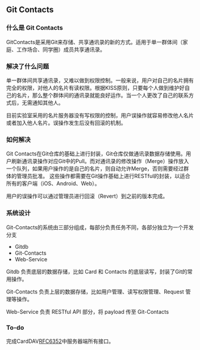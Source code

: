 ## Git Contacts

### 什么是 Git Contacts

GitContacts是采用Git来存储、共享通讯录的新的方式。适用于单一群体间（家庭、工作场合、同学圈）成员共享通讯录。

### 解决了什么问题

单一群体间共享通讯录，又难以做到权限控制。一般来说，用户对自己的名片拥有完全的权限，对他人的名片有读权限。根据KISS原则，只要每个人做到维护好自己的名片，那么整个群体间的通讯录就能良好运作。当一个人更改了自己的联系方式后，无需通知其他人。

目前实验室采用的名片服务器没有写权限的控制，用户误操作就容易修改他人名片或者加入他人名片。误操作发生后没有回滚的机制。

### 如何解决

Git Contacts在Git仓库的基础上进行封装，Git仓库仅做通讯录数据存储使用。用户刷新通讯录操作对应Git中的Pull。而对通讯录的修改操作（Merge）操作放入一个队列，如果用户操作的是自己的名片，则自动允许Merge，否则需要经过群体的管理员批准。
这些操作都需要在Git操作基础上进行RESTful的封装，以适合所有的客户端（iOS、Android、Web）。

用户的误操作可以通过管理员进行回滚（Revert）到之前的版本完成。

### 系统设计

Git-Contacts的系统由三部分组成，每部分负责任务不同，各部分独立为一个开发分支

- Gitdb
- Git-Contacts
- Web-Service

Gitdb 负责底层的数据存储，比如 Card 和 Contacts 的底层读写，封装了Git的常用操作。

Git-Contacts 负责上层的数据存储，比如用户管理、读写权限管理、Request 管理等操作。

Web-Service 负责 RESTful API 部分，将 payload 传至 Git-Contacts

### To-do

完成CardDAV[RFC6352](http://www.ietf.org/rfc/rfc6352.txt)中服务器端所有接口。
